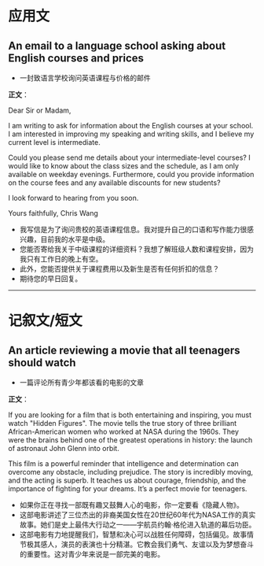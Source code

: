 # 应用文

## An email to a language school asking about English courses and prices
- 一封致语言学校询问英语课程与价格的邮件

**正文**：

Dear Sir or Madam,

I am writing to ask for information about the English courses at your school. I am interested in improving my speaking and writing skills, and I believe my current level is intermediate.

Could you please send me details about your intermediate-level courses? I would like to know about the class sizes and the schedule, as I am only available on weekday evenings. Furthermore, could you provide information on the course fees and any available discounts for new students?

I look forward to hearing from you soon.

Yours faithfully,
Chris Wang

- 我写信是为了询问贵校的英语课程信息。我对提升自己的口语和写作能力很感兴趣，目前我的水平是中级。
- 您能否寄给我关于中级课程的详细资料？我想了解班级人数和课程安排，因为我只有工作日的晚上有空。
- 此外，您能否提供关于课程费用以及新生是否有任何折扣的信息？
- 期待您的早日回复。

---

# 记叙文/短文

## An article reviewing a movie that all teenagers should watch
- 一篇评论所有青少年都该看的电影的文章

**正文**：

If you are looking for a film that is both entertaining and inspiring, you must watch "Hidden Figures". The movie tells the true story of three brilliant African-American women who worked at NASA during the 1960s. They were the brains behind one of the greatest operations in history: the launch of astronaut John Glenn into orbit.

This film is a powerful reminder that intelligence and determination can overcome any obstacle, including prejudice. The story is incredibly moving, and the acting is superb. It teaches us about courage, friendship, and the importance of fighting for your dreams. It’s a perfect movie for teenagers.

- 如果你正在寻找一部既有趣又鼓舞人心的电影，你一定要看《隐藏人物》。
- 这部电影讲述了三位杰出的非裔美国女性在20世纪60年代为NASA工作的真实故事。她们是史上最伟大行动之一——宇航员约翰·格伦进入轨道的幕后功臣。
- 这部电影有力地提醒我们，智慧和决心可以战胜任何障碍，包括偏见。故事情节极其感人，演员的表演也十分精湛。它教会我们勇气、友谊以及为梦想奋斗的重要性。这对青少年来说是一部完美的电影。
